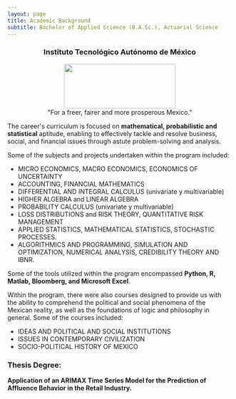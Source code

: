 ```yaml
---
layout: page
title: Academic Background
subtitle: Bachelor of Applied Science (B.A.Sc.), Actuarial Science
---
```


<center>
<h3>Instituto Tecnológico Autónomo de México</h3>
<figure>
  <img src="https://upload.wikimedia.org/wikipedia/commons/d/d9/Logo_del_ITAM.svg" 
    width = "250" height ="100"/>
  <figcaption>"For a freer, fairer and more prosperous Mexico."</figcaption>
</figure>
</center>

The career's curriculum is focused on **mathematical, probabilistic and statistical** aptitude, enabling to effectively tackle and resolve business, social, and financial issues through astute problem-solving and analysis.

Some of the subjects and projects undertaken within the program included:

- MICRO ECONOMICS, MACRO ECONOMICS, ECONOMICS OF UNCERTAINTY
- ACCOUNTING, FINANCIAL MATHEMATICS
- DIFFERENTIAL AND INTEGRAL CALCULUS (univariate y multivariable)
- HIGHER ALGEBRA and LINEAR ALGEBRA
- PROBABILITY CALCULUS (univariate y multivariable)
- LOSS DISTRIBUTIONS and RISK THEORY, QUANTITATIVE RISK MANAGEMENT
- APPLIED STATISTICS, MATHEMATICAL STATISTICS, STOCHASTIC PROCESSES.
- ALGORITHMICS AND PROGRAMMING, SIMULATION AND OPTIMIZATION, NUMERICAL ANALYSIS, CREDIBILITY THEORY AND IBNR.

Some of the tools utilized within the program encompassed **Python, R, Matlab, Bloomberg, and Microsoft Excel**.

Within the program, there were also courses designed to provide us with the ability to comprehend the political and social phenomena of the Mexican reality, as well as the foundations of logic and philosophy in general. Some of the courses included:

- IDEAS AND POLITICAL AND SOCIAL INSTITUTIONS
- ISSUES IN CONTEMPORARY CIVILIZATION
- SOCIO-POLITICAL HISTORY OF MEXICO

### Thesis Degree:
**Application of an ARIMAX Time Series Model for the Prediction of Affluence Behavior in the Retail Industry.**